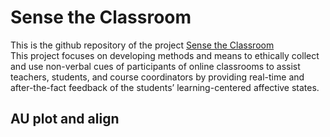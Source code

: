 # Sense the Classroom

This is the github repository of the project [Sense the Classroom](https://www.ou.nl/en/innovating-for-resilience-projects-sense-the-classroom) <br />
This project focuses on developing methods and means to ethically collect and use non-verbal cues of participants of online classrooms to assist teachers, students, and course coordinators by providing real-time and after-the-fact feedback of the students’ learning-centered affective states.

## AU plot and align
